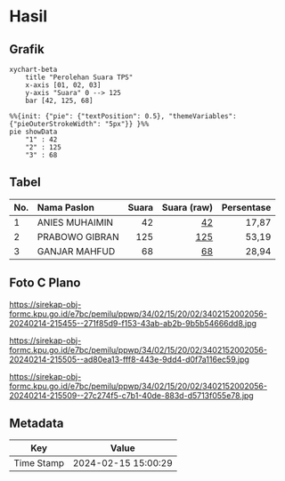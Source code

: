 # Hasil

## Grafik

```mermaid
xychart-beta
    title "Perolehan Suara TPS"
    x-axis [01, 02, 03]
    y-axis "Suara" 0 --> 125
    bar [42, 125, 68]
```

```mermaid
%%{init: {"pie": {"textPosition": 0.5}, "themeVariables": {"pieOuterStrokeWidth": "5px"}} }%%
pie showData
    "1" : 42
    "2" : 125
    "3" : 68
```

## Tabel

| No. | Nama Paslon    | Suara | Suara (raw) | Persentase |
|:--- |:-------------- | -----:| -----------:| ----------:|
| 1   | ANIES MUHAIMIN | 42    | [42][p-1]   | 17,87      |
| 2   | PRABOWO GIBRAN | 125   | [125][p-2]  | 53,19      |
| 3   | GANJAR MAHFUD  | 68    | [68][p-3]   | 28,94      |


[p-1]: https://github.com/gigit-pemilu/pemilu-2024-34-di-yogyakarta/blob/main/pilpres/hitung-suara/sub/34-di-yogyakarta/sub/02-bantul/sub/15-sewon/sub/2002-timbulharjo/sub/056-tps/sub/paslon-1.txt
[p-2]: https://github.com/gigit-pemilu/pemilu-2024-34-di-yogyakarta/blob/main/pilpres/hitung-suara/sub/34-di-yogyakarta/sub/02-bantul/sub/15-sewon/sub/2002-timbulharjo/sub/056-tps/sub/paslon-2.txt
[p-3]: https://github.com/gigit-pemilu/pemilu-2024-34-di-yogyakarta/blob/main/pilpres/hitung-suara/sub/34-di-yogyakarta/sub/02-bantul/sub/15-sewon/sub/2002-timbulharjo/sub/056-tps/sub/paslon-3.txt

## Foto C Plano

https://sirekap-obj-formc.kpu.go.id/e7bc/pemilu/ppwp/34/02/15/20/02/3402152002056-20240214-215455--271f85d9-f153-43ab-ab2b-9b5b54666dd8.jpg

https://sirekap-obj-formc.kpu.go.id/e7bc/pemilu/ppwp/34/02/15/20/02/3402152002056-20240214-215505--ad80ea13-fff8-443e-9dd4-d0f7a116ec59.jpg

https://sirekap-obj-formc.kpu.go.id/e7bc/pemilu/ppwp/34/02/15/20/02/3402152002056-20240214-215509--27c274f5-c7b1-40de-883d-d5713f055e78.jpg


## Metadata

| Key        | Value               |
| ---------- | ------------------- |
| Time Stamp | 2024-02-15 15:00:29 |



